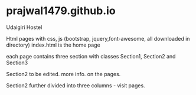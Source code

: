 # prajwal1479.github.io
Udaigiri Hostel 

Html pages with css, js (bootstrap, jquery,font-awesome, all downloaded in directory) 
index.html is the home page

each page contains three section with classes Section1, Section2 and Section3

Section2 to be edited. more info. on the pages.

Section2 further divided into three columns - visit pages.
